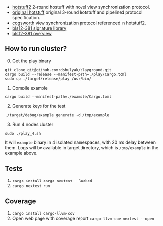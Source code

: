 - [hotstuff2](https://eprint.iacr.org/2023/397.pdf)
  2-round hostuff with novel view synchronization protocol.
- [original hotstuff](https://arxiv.org/pdf/1803.05069.pdf)
  original 3-round hotstuff and pipelined protocol specification.
- [cogsworth](https://cryptoeconomicsystems.pubpub.org/pub/naor-cogsworth-synchronization/release/5)
  view synchronization protocol referenced in hotstuff2.
- [bls12-381 signature library](https://github.com/supranational/blst)
- [bls12-381 overview](https://hackmd.io/@benjaminion/bls12-381)

## How to run cluster?

0. Get the play binary
```
git clone git@github.com:dshulyak/playground.git
cargo build --release --manifest-path=./play/Cargo.toml
sudo cp ./target/release/play /usr/bin/
```
1. Compile example
```
cargo build --manifest-path=./example/Cargo.toml
```
2. Generate keys for the test
```
./target/debug/example generate -d /tmp/example
```
3. Run 4 nodes cluster
```
sudo ./play_4.sh
```

It will `example` binary in 4 isolated namespaces, with 20 ms delay between them.
Logs will be available in target directory, which is `/tmp/example` in the example above. 

## Tests

1. `cargo install cargo-nextest --locked`
2. `cargo nextest run`

## Coverage

1. `cargo install cargo-llvm-cov`
2. Open web page with coverage report `cargo llvm-cov nextest --open`

